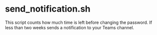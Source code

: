 # send_notification.sh
This script counts how much time is left before changing the password. If less than two weeks sends a notification to your Teams channel.
